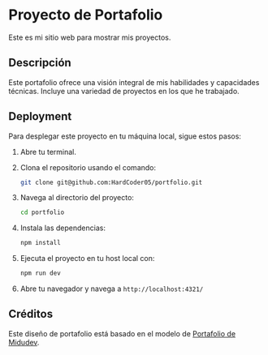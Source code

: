 # Proyecto de Portafolio

Este es mi sitio web para mostrar mis proyectos.

## Descripción

Este portafolio ofrece una visión integral de mis habilidades y capacidades técnicas. Incluye una variedad de proyectos en los que he trabajado.

## Deployment

Para desplegar este proyecto en tu máquina local, sigue estos pasos:

1. Abre tu terminal.

2. Clona el repositorio usando el comando:

    ```bash
    git clone git@github.com:HardCoder05/portfolio.git
    ```

3. Navega al directorio del proyecto:

    ```bash
    cd portfolio
    ```

4. Instala las dependencias:

    ```bash
    npm install
    ```

5. Ejecuta el proyecto en tu host local con:

    ```bash
    npm run dev
    ```

6. Abre tu navegador y navega a ```http://localhost:4321/```


## Créditos

Este diseño de portafolio está basado en el modelo de [Portafolio de Midudev](https://github.com/midudev/porfolio.dev).